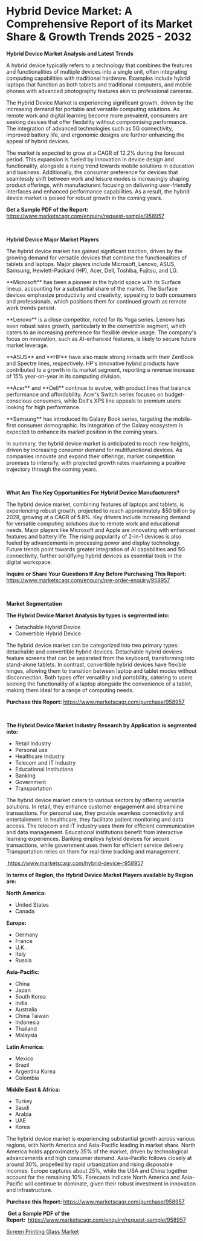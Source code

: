 <p><h1>Hybrid Device Market: A Comprehensive Report of its Market Share & Growth Trends 2025 - 2032</h1></p><p><strong>Hybrid Device Market Analysis and Latest Trends</strong></p>
<p><p>A hybrid device typically refers to a technology that combines the features and functionalities of multiple devices into a single unit, often integrating computing capabilities with traditional hardware. Examples include hybrid laptops that function as both tablets and traditional computers, and mobile phones with advanced photography features akin to professional cameras.</p><p>The Hybrid Device Market is experiencing significant growth, driven by the increasing demand for portable and versatile computing solutions. As remote work and digital learning become more prevalent, consumers are seeking devices that offer flexibility without compromising performance. The integration of advanced technologies such as 5G connectivity, improved battery life, and ergonomic designs are further enhancing the appeal of hybrid devices.</p><p>The market is expected to grow at a CAGR of 12.2% during the forecast period. This expansion is fueled by innovation in device design and functionality, alongside a rising trend towards mobile solutions in education and business. Additionally, the consumer preference for devices that seamlessly shift between work and leisure modes is increasingly shaping product offerings, with manufacturers focusing on delivering user-friendly interfaces and enhanced performance capabilities. As a result, the hybrid device market is poised for robust growth in the coming years.</p></p>
<p><strong>Get a Sample PDF of the Report:&nbsp;</strong> <a href="https://www.marketscagr.com/enquiry/request-sample/958957?utm_campaign=2467&utm_medium=2&utm_source=Github&utm_content=ia&utm_term=05042025&utm_id=hybrid-device">https://www.marketscagr.com/enquiry/request-sample/958957</a></p>
<p>&nbsp;</p>
<p><strong>Hybrid Device Major Market Players</strong></p>
<p><p>The hybrid device market has gained significant traction, driven by the growing demand for versatile devices that combine the functionalities of tablets and laptops. Major players include Microsoft, Lenovo, ASUS, Samsung, Hewlett-Packard (HP), Acer, Dell, Toshiba, Fujitsu, and LG. </p><p>**Microsoft** has been a pioneer in the hybrid space with its Surface lineup, accounting for a substantial share of the market. The Surface devices emphasize productivity and creativity, appealing to both consumers and professionals, which positions them for continued growth as remote work trends persist.</p><p>**Lenovo** is a close competitor, noted for its Yoga series. Lenovo has seen robust sales growth, particularly in the convertible segment, which caters to an increasing preference for flexible device usage. The company's focus on innovation, such as AI-enhanced features, is likely to secure future market leverage.</p><p>**ASUS** and **HP** have also made strong inroads with their ZenBook and Spectre lines, respectively. HP's innovative hybrid products have contributed to a growth in its market segment, reporting a revenue increase of 15% year-on-year in its computing division.</p><p>**Acer** and **Dell** continue to evolve, with product lines that balance performance and affordability. Acer's Switch series focuses on budget-conscious consumers, while Dell's XPS line appeals to premium users looking for high performance.</p><p>**Samsung** has introduced its Galaxy Book series, targeting the mobile-first consumer demographic. Its integration of the Galaxy ecosystem is expected to enhance its market position in the coming years.</p><p>In summary, the hybrid device market is anticipated to reach new heights, driven by increasing consumer demand for multifunctional devices. As companies innovate and expand their offerings, market competition promises to intensify, with projected growth rates maintaining a positive trajectory through the coming years.</p></p>
<p>&nbsp;</p>
<p><strong>What Are The Key Opportunities For Hybrid Device Manufacturers?</strong></p>
<p><p>The hybrid device market, combining features of laptops and tablets, is experiencing robust growth, projected to reach approximately $50 billion by 2028, growing at a CAGR of 5.8%. Key drivers include increasing demand for versatile computing solutions due to remote work and educational needs. Major players like Microsoft and Apple are innovating with enhanced features and battery life. The rising popularity of 2-in-1 devices is also fueled by advancements in processing power and display technology. Future trends point towards greater integration of AI capabilities and 5G connectivity, further solidifying hybrid devices as essential tools in the digital workspace.</p></p>
<p><strong>Inquire or Share Your Questions If Any Before Purchasing This Report:</strong> <a href="https://www.marketscagr.com/enquiry/pre-order-enquiry/958957?utm_campaign=2467&utm_medium=2&utm_source=Github&utm_content=ia&utm_term=05042025&utm_id=hybrid-device">https://www.marketscagr.com/enquiry/pre-order-enquiry/958957</a></p>
<p>&nbsp;</p>
<p><strong>Market Segmentation</strong></p>
<p><strong>The Hybrid Device Market Analysis by types is segmented into:</strong></p>
<p><ul><li>Detachable Hybrid Device</li><li>Convertible Hybrid Device</li></ul></p>
<p><p>The hybrid device market can be categorized into two primary types: detachable and convertible hybrid devices. Detachable hybrid devices feature screens that can be separated from the keyboard, transforming into stand-alone tablets. In contrast, convertible hybrid devices have flexible hinges, allowing them to transition between laptop and tablet modes without disconnection. Both types offer versatility and portability, catering to users seeking the functionality of a laptop alongside the convenience of a tablet, making them ideal for a range of computing needs.</p></p>
<p><strong>Purchase this Report:&nbsp;</strong><a href="https://www.marketscagr.com/purchase/958957?utm_campaign=2467&utm_medium=2&utm_source=Github&utm_content=ia&utm_term=05042025&utm_id=hybrid-device">https://www.marketscagr.com/purchase/958957</a></p>
<p>&nbsp;</p>
<p><strong>The Hybrid Device Market Industry Research by Application is segmented into:</strong></p>
<p><ul><li>Retail Industry</li><li>Personal use</li><li>Healthcare Industry</li><li>Telecom and IT Industry</li><li>Educational Institutions</li><li>Banking</li><li>Government</li><li>Transportation</li></ul></p>
<p><p>The hybrid device market caters to various sectors by offering versatile solutions. In retail, they enhance customer engagement and streamline transactions. For personal use, they provide seamless connectivity and entertainment. In healthcare, they facilitate patient monitoring and data access. The telecom and IT industry uses them for efficient communication and data management. Educational institutions benefit from interactive learning experiences. Banking employs hybrid devices for secure transactions, while government uses them for efficient service delivery. Transportation relies on them for real-time tracking and management.</p></p>
<p><a href="https://www.marketscagr.com/hybrid-device-r958957?utm_campaign=2467&utm_medium=2&utm_source=Github&utm_content=ia&utm_term=05042025&utm_id=hybrid-device">&nbsp;https://www.marketscagr.com/hybrid-device-r958957</a></p>
<p><strong>In terms of Region, the Hybrid Device Market Players available by Region are:</strong></p>
<p>
    <p> <strong> North America: </strong>
        <ul>
            <li>United States</li>
            <li>Canada</li>
        </ul>
        </p> 
    <p> <strong> Europe: </strong>
        <ul>
            <li>Germany</li>
            <li>France</li>
            <li>U.K.</li>
            <li>Italy</li>
            <li>Russia</li>
        </ul>
        </p> 
    <p> <strong> Asia-Pacific: </strong>
        <ul>
            <li>China</li>
            <li>Japan</li>
            <li>South Korea</li>
            <li>India</li>
            <li>Australia</li>
            <li>China Taiwan</li>
            <li>Indonesia</li>
            <li>Thailand</li>
            <li>Malaysia</li>
        </ul>
        </p> 
    <p> <strong> Latin America: </strong>
        <ul>
            <li>Mexico</li>
            <li>Brazil</li>
            <li>Argentina Korea</li>
            <li>Colombia</li>
        </ul>
        </p> 
    <p> <strong> Middle East & Africa: </strong>
        <ul>
            <li>Turkey</li>
            <li>Saudi</li>
            <li>Arabia</li>
            <li>UAE</li>
            <li>Korea</li>
        </ul>
    </p>
    </p>
<p><p>The hybrid device market is experiencing substantial growth across various regions, with North America and Asia-Pacific leading in market share. North America holds approximately 35% of the market, driven by technological advancements and high consumer demand. Asia-Pacific follows closely at around 30%, propelled by rapid urbanization and rising disposable incomes. Europe captures about 25%, while the USA and China together account for the remaining 10%. Forecasts indicate North America and Asia-Pacific will continue to dominate, given their robust investment in innovation and infrastructure.</p></p>
<p><strong>Purchase this Report: </strong><a href="https://www.marketscagr.com/purchase/958957?utm_campaign=2467&utm_medium=2&utm_source=Github&utm_content=ia&utm_term=05042025&utm_id=hybrid-device">https://www.marketscagr.com/purchase/958957</a></p>
<p>&nbsp;<strong>Get a Sample PDF of the Report:&nbsp;&nbsp;</strong><a href="https://www.marketscagr.com/enquiry/request-sample/958957?utm_campaign=2467&utm_medium=2&utm_source=Github&utm_content=ia&utm_term=05042025&utm_id=hybrid-device">https://www.marketscagr.com/enquiry/request-sample/958957</a></p>
<p><strong></strong></p>
<p><p><a href="https://github.com/WashimHussain441/Market-Research-Report-List-2/blob/main/screen-printing-glass-market.md?utm_campaign=2467&utm_medium=2&utm_source=Github&utm_content=ia&utm_term=05042025&utm_id=hybrid-device">Screen Printing Glass Market</a></p></p>